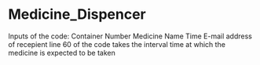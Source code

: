 # Medicine_Dispencer
Inputs of the code:
  Container Number
  Medicine Name
  Time
  E-mail address of recepient
  line 60 of the code takes the interval time at which the medicine is expected to be taken
